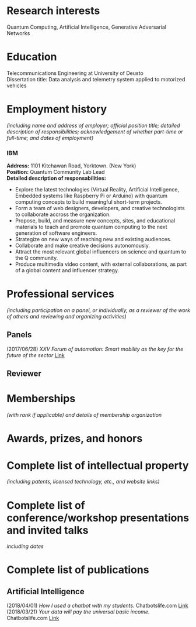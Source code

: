 # Research interests
Quantum Computing, Artificial Intelligence, Generative Adversarial Networks

# Education
Telecommunications Engineering at University of Deusto  
Dissertation title: Data analysis and telemetry system applied to motorized vehicles  

# Employment history  
*(including name and address of employer; official position title; detailed description of responsibilities; acknowledgement of whether part-time or full-time; and dates of employment)*
### IBM  
**Address:** 1101 Kitchawan Road, Yorktown. (New York)  
**Position:** Quantum Community Lab Lead  
**Detailed description of responsabilities:**  
* Explore the latest technologies (Virtual Reality, Artificial Intelligence, Embedded systems like Raspberry Pi or Arduino) with quantum computing concepts to build meaningful short-term projects.  
* Form a team of web designers, developers, and creative technologists to collaborate accross the organization.  
* Propose, build, and measure new concepts, sites, and educational materials to teach and promote quantum computing to the next generation of software engineers.  
* Strategize on new ways of reaching new and existing audiences.  
* Collaborate and make creative decisions autonomously.  
* Attract the most relevant global influencers on science and quantum to the Q community.  
* Produce multimedia video content, with external collaborations, as part of a global content and influencer strategy.  





# Professional services  
*(including participation on a panel, or individually, as a reviewer of the work of others and reviewing and organizing activities)*  

## Panels  
(2017/06/28) *XXV Forum of automotion: Smart mobility as the key for the future of the sector* [Link](https://twitter.com/asierarranz/status/879963020574806017?s=12)  
  
## Reviewer  
  



# Memberships  
*(with rank if applicable) and details of membership organization*

# Awards, prizes, and honors

# Complete list of intellectual property  
*(including patents, licensed technology, etc., and website links)*

# Complete list of conference/workshop presentations and invited talks  
*including dates*

# Complete list of publications
## Artificial Intelligence
(2018/04/01) *How I used a chatbot with my students.* Chatbotslife.com [Link](https://chatbotslife.com/how-i-used-a-chatbot-with-my-students-952a4979c3dc)  
(2018/03/21) *Your data will pay the universal basic income.* Chatbotslife.com [Link](https://medium.com/@asierarranz/your-data-will-pay-the-universal-basic-income-d24fe5a4d799)  




